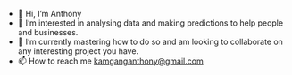 - 👋 Hi, I’m Anthony
- 👀 I’m interested in analysing data and making predictions to help people and businesses.
- 🌱 I’m currently mastering how to do so and am looking to collaborate on any interesting project you have.
- 📫 How to reach me kamganganthony@gmail.com

<!---
Jeksik/Jeksik is a ✨ special ✨ repository because its `README.md` (this file) appears on your GitHub profile.
You can click the Preview link to take a look at your changes.
--->
